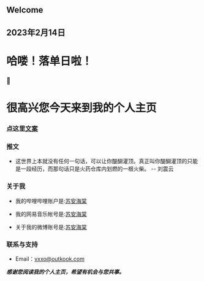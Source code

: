 ## Welcome
## 2023年2月14日

  # 哈喽！落单日啦！
### 🌈

# 很高兴您今天来到我的个人主页

### 点这里[文案](http://m.wufazhuce.com/one/3884)
### 推文

- 这世界上本就没有任何一句话，可以让你醍醐灌顶。真正叫你醍醐灌顶的只能是一段经历，而那句话只是火药仓库内划燃的一根火柴。 -- 刘震云


### 关于我

- 我的哔哩哔哩账户是:[苏安海棠](https://b23.tv/yGoXBas)

- 我的网易音乐帐号是:[苏安海棠](https://y.music.163.com/m/user?id=1469851129&dlt=0846&app_version=8.9.20)

- 关于我的微博账号是:[苏安海棠](https://weibo.com/u/6515990299)





### 联系与支持

- Email：vxxo@outkook.com

**_感谢您阅读我的个人主页，希望有机会与您共事。_**

